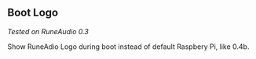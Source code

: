 Boot Logo
---
_Tested on RuneAudio 0.3_

Show RuneAdio Logo during boot instead of default Raspbery Pi, like 0.4b.
